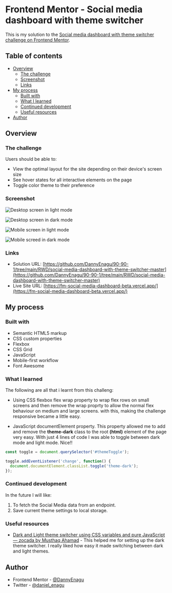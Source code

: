 # Frontend Mentor - Social media dashboard with theme switcher

This is my solution to the [Social media dashboard with theme switcher challenge on Frontend Mentor](https://www.frontendmentor.io/challenges/social-media-dashboard-with-theme-switcher-6oY8ozp_H).

## Table of contents

- [Overview](#overview)
  - [The challenge](#the-challenge)
  - [Screenshot](#screenshot)
  - [Links](#links)
- [My process](#my-process)
  - [Built with](#built-with)
  - [What I learned](#what-i-learned)
  - [Continued development](#continued-development)
  - [Useful resources](#useful-resources)
- [Author](#author)

## Overview

### The challenge

Users should be able to:

- View the optimal layout for the site depending on their device's screen size
- See hover states for all interactive elements on the page
- Toggle color theme to their preference

### Screenshot

![Desktop screen in light mode](./screenshots/desktop_light.png)

![Desktop screen in dark mode](./screenshots/desktop_dark.png)

![Mobile screen in light mode](./screenshots/mobile_light.png)

![Mobile screed in dark mode](./screenshots/moble_dark.png)

### Links

- Solution URL: [https://github.com/DannyEnagu/90-90-1/tree/main/RWD/social-media-dashboard-with-theme-switcher-master](https://github.com/DannyEnagu/90-90-1/tree/main/RWD/social-media-dashboard-with-theme-switcher-master)
- Live Site URL: [https://fm-social-media-dashboard-beta.vercel.app/](https://fm-social-media-dashboard-beta.vercel.app/)

## My process

### Built with

- Semantic HTML5 markup
- CSS custom properties
- Flexbox
- CSS Grid
- JavaScript
- Mobile-first workflow
- Font Awesome

### What I learned

The following are all that i learnt from this challeng:

- Using CSS flexbox flex wrap property to wrap flex rows on small screens and then remove the wrap proprty to allow the normal flex behaviour on medium and large screens. with this, making the challenge responsive became a little easy.

- JavaScript documentElement property. This property allowed me to add and remove the **theme-dark** class to the root **(html)** element of the page very easy. With just 4 lines of code I was able to toggle between dark mode and light mode. Nice!!

```js
const toggle = document.querySelector('#themeToggle');

toggle.addEventListener('change', function() {
  document.documentElement.classList.toggle('theme-dark');
});
```

### Continued development

In the future I will like:

1. To fetch the Social Media data from an endpoint.
2. Save current theme settings to local storage.

### Useful resources

- [Dark and Light theme switcher using CSS variables and pure JavaScript — zocada by Musthaq Ahamad](https://medium.com/@haxzie/dark-and-light-theme-switcher-using-css-variables-and-pure-javascript-zocada-dd0059d72fa2) - This helped me for setting up the dark theme switcher. I really liked how easy it made switching between dark and light themes.

## Author

- Frontend Mentor - [@DannyEnagu](https://www.frontendmentor.io/profile/DannyEnagu)
- Twitter - [@daniel_enagu](https://twitter.com/daniel_enagu)